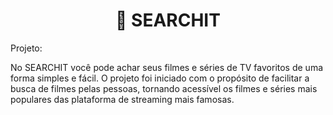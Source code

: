 <h1 align="center">🔎 SEARCHIT</h1>
  
Projeto:

No SEARCHIT você pode achar seus filmes e séries de TV favoritos de uma forma simples e fácil. O projeto foi iniciado com o propósito de facilitar a busca de filmes pelas pessoas, tornando acessível os filmes e séries mais populares das plataforma de streaming mais famosas.
